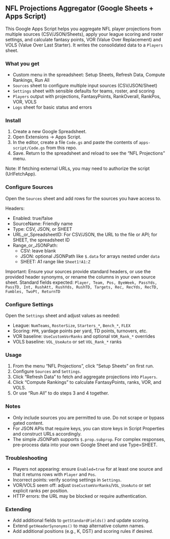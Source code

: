 ## NFL Projections Aggregator (Google Sheets + Apps Script)

This Google Apps Script helps you aggregate NFL player projections from multiple sources (CSV/JSON/Sheets), apply your league scoring and roster settings, and calculate fantasy points, VOR (Value Over Replacement) and VOLS (Value Over Last Starter). It writes the consolidated data to a `Players` sheet.

### What you get
- Custom menu in the spreadsheet: Setup Sheets, Refresh Data, Compute Rankings, Run All
- `Sources` sheet to configure multiple input sources (CSV/JSON/Sheet)
- `Settings` sheet with sensible defaults for teams, roster, and scoring
- `Players` output with projections, FantasyPoints, RankOverall, RankPos, VOR, VOLS
- `Logs` sheet for basic status and errors

### Install
1. Create a new Google Spreadsheet.
2. Open Extensions → Apps Script.
3. In the editor, create a file `Code.gs` and paste the contents of `apps-script/Code.gs` from this repo.
4. Save. Return to the spreadsheet and reload to see the “NFL Projections” menu.

Note: If fetching external URLs, you may need to authorize the script (UrlFetchApp).

### Configure Sources
Open the `Sources` sheet and add rows for the sources you have access to.

Headers:
- Enabled: true/false
- SourceName: Friendly name
- Type: CSV, JSON, or SHEET
- URL_or_SpreadsheetID: For CSV/JSON, the URL to the file or API; for SHEET, the spreadsheet ID
- Range_or_JSONPath:
  - CSV: leave blank
  - JSON: optional JSONPath like `$.data` for arrays nested under `data`
  - SHEET: A1 range like `Sheet1!A1:Z`

Important: Ensure your sources provide standard headers, or use the provided header synonyms, or rename the columns in your own source sheet. Standard fields expected:
`Player, Team, Pos, ByeWeek, PassYds, PassTD, Int, RushAtt, RushYds, RushTD, Targets, Rec, RecYds, RecTD, Fumbles, TwoPt, ReturnTD`

### Configure Settings
Open the `Settings` sheet and adjust values as needed:
- League: `NumTeams`, `RosterSize`, `Starters_*`, `Bench_*`, `FLEX`
- Scoring: `PPR`, yardage points per yard, TD points, turnovers, etc.
- VOR baseline: `UseCustomVorRanks` and optional `VOR_Rank_*` overrides
- VOLS baseline: `VOL_UseAuto` or set `VOL_Rank_*` ranks

### Usage
1. From the menu “NFL Projections”, click “Setup Sheets” on first run.
2. Configure `Sources` and `Settings`.
3. Click “Refresh Data” to fetch and aggregate projections into `Players`.
4. Click “Compute Rankings” to calculate FantasyPoints, ranks, VOR, and VOLS.
5. Or use “Run All” to do steps 3 and 4 together.

### Notes
- Only include sources you are permitted to use. Do not scrape or bypass gated content.
- For JSON APIs that require keys, you can store keys in Script Properties and construct URLs accordingly.
- The simple JSONPath supports `$.prop.subprop`. For complex responses, pre-process data into your own Google Sheet and use Type=SHEET.

### Troubleshooting
- Players not appearing: ensure `Enabled=true` for at least one source and that it returns rows with `Player` and `Pos`.
- Incorrect points: verify scoring settings in `Settings`.
- VOR/VOLS seem off: adjust `UseCustomVorRanks`/`VOL_UseAuto` or set explicit ranks per position.
- HTTP errors: the URL may be blocked or require authentication.

### Extending
- Add additional fields to `getStandardFields()` and update scoring.
- Extend `getHeaderSynonyms()` to map alternative column names.
- Add additional positions (e.g., K, DST) and scoring rules if desired.
